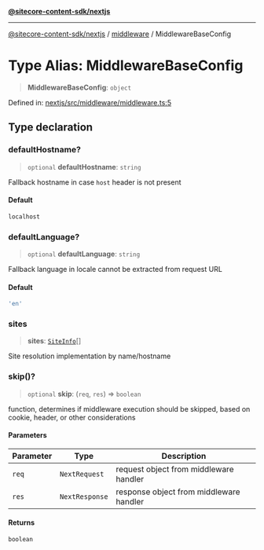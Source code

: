 [**@sitecore-content-sdk/nextjs**](../../README.md)

***

[@sitecore-content-sdk/nextjs](../../README.md) / [middleware](../README.md) / MiddlewareBaseConfig

# Type Alias: MiddlewareBaseConfig

> **MiddlewareBaseConfig**: `object`

Defined in: [nextjs/src/middleware/middleware.ts:5](https://github.com/Sitecore/xmc-jss-dev/blob/9f11d51024ae44bd51bebc8f1ec4b1146771174b/packages/nextjs/src/middleware/middleware.ts#L5)

## Type declaration

### defaultHostname?

> `optional` **defaultHostname**: `string`

Fallback hostname in case `host` header is not present

#### Default

```ts
localhost
```

### defaultLanguage?

> `optional` **defaultLanguage**: `string`

Fallback language in locale cannot be extracted from request URL

#### Default

```ts
'en'
```

### sites

> **sites**: [`SiteInfo`](../../index/type-aliases/SiteInfo.md)[]

Site resolution implementation by name/hostname

### skip()?

> `optional` **skip**: (`req`, `res`) => `boolean`

function, determines if middleware execution should be skipped, based on cookie, header, or other considerations

#### Parameters

| Parameter | Type | Description |
| ------ | ------ | ------ |
| `req` | `NextRequest` | request object from middleware handler |
| `res` | `NextResponse` | response object from middleware handler |

#### Returns

`boolean`
